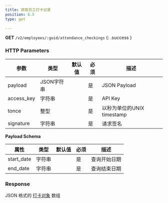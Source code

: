 ```yaml
---
title: 获取员工打卡记录
position: 6.5
type: get

---
```


**GET** `/v2/employees/:guid/attendance_checkings`
{: .success }

### HTTP Parameters

参数       | 类型       | 默认值 | 必须 | 描述
-----------|------------|--------|------|----------------------------|
payload    | JSON字符串 |        | 是   | JSON Payload
access_key | 字符串     |        | 是   | API Key
tonce      | 整型       |        | 是   | 以秒为单位的UNIX timestamp
signature  | 字符串     |        | 是   | 请求签名

**Payload Schema**

属性  | 类型   | 默认值 | 必须 | 描述
------|--------|--------|------|-------------------|
start_date | 字符串 |        | 是   | 查询开始日期
end_date | 字符串 |        | 是   | 查询结束日期

### Response

JSON 格式的 [打卡对象](#objectattendance_checking) 数组
